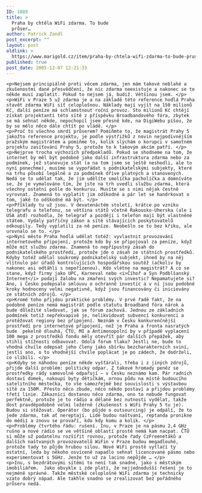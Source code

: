 ```yaml
---
ID: 1889
title: >
  Praha by chtěla WiFi zdarma. To bude
  průser…
author: Patrick Zandl
post_excerpt: ""
layout: post
oldlink: >
  https://www.marigold.cz/item/praha-by-chtela-wifi-zdarma-to-bude-pruser
published: true
post_date: 2005-12-07 12:21:33
---
```

	<p>Nejsem principiálně proti věcem zdarma, jen mám takové neblahé a zkušenostmi dané přesvědčení, že nic zdarma neexistuje a nakonec se to někde musí zaplatit. Pokud to nejsem já, budiž. Většinou jsem. </p>
	<p>WiFi v Praze 5 už zdarma je a na základě této reference hodlá Praha stavět zdarma WiFi síť celoplošnou. Náklady mají vyjít na 150 milionů Kč, další peníze má schlamstnout roční provoz. Sto milionů Kč chtějí získat projektanti této sítě z příspěvku Broadbandového fóra, zbytek se má sehnat někde, nepochopil jsem přesně kde, na DigiWebu píšou, že by se mělo něco dále chtít po vládě. </p>
	<p>Proč to všechno smrdí průserem? Pomiňmte to, že magistrát Prahy 5 jakožto reference projektu, je podle výstřižků z novin nejpodivnějším pražským magistrátem a pomiňme to, kolik slýchám o korupci v samotném projektu zasíťování Prahy 5, protože to k takovým akcím patří. </p>
	<p>Nejprve trocha výchozích předpokladů. Pokud se shodneme na tom, že internet by měl být podobně jako další infrastruktura zdarma nebo za podmínek, jež stanovuje stát (a na tom jsme se ještě neshodli, ale to nyní ponechme), musíme se vypořádat s podnikatelskými subjekty, které na trhu působí legálně a za podmínek dříve platných a stanovených. Nedá se to udělat tak, že jim udělíte smolíčka pacholíčka a domníváte se, že je vymalováno tím, že jste na trh uvedli službu zdarma, která všechny ostatní pošle do konkursu. Musíte se s nimi nějak čestně vyrovnat. Znamená to vyplatit jim odškodné a pár let se handrkovat o tom, jaké to odškodné má být. </p>
	<p>Příklady tu už jsou. V devatenáctém století, krátce po vzniku telegrafu a telefonu, se většina států včetně Rakousko-Uherska (ale i USA atd) rozhodla, že telegraf a později i telefon mají být vlastněné státem. Vydaly patřičný zákon a sítě stávajících poskytovatelů odkoupily. Tedy vyplatili za ně peníze. Neobešlo se to bez křiku, ale urovnalo se to. </p>
	<p>Nyní město Praha hodlá udělat totéž: vyvlastnit provozování internetového připojení, protože kdo by se připojoval za peníze, když může mít službu zdarma. Znamená to nepřípustný zásah do podnikatelského prostředí, protože jde o zásah ze státních prostředků. Kdyby totéž udělal soukromý podnikatelský subjekt, ihned by na něj vlítnulo pár úřadů kontrolujících hospodářskou soutěž (ačkoliv by nakonec asi odtáhli s nepořízenou). Kdo vlétne na magistrát? A co se stane, když firmy jako UPC, Karneval nebo <i>Číhoř a Syn Podblšanský Internet</i> podají žalobu na zmaření svých investic? Nepamatujete si? Ano, i Česko podepsalo smlouvu o ochranně investic a v ní jsou podobné kroky hodnoceny velmi negativně, když jsou financovány či iniciovány ze státních zdrojů. </p>
	<p>Kromě toho přijdou praktické problémy. V prvé řadě fakt, že na podobné peníze nemá magistrát podle statutu Broadband fóra nárok a bude důležité sledovat, jak se fórum zachová. Jednou ze základních podmínek totiž nepřekvapivě je, nelikvidovat subvencí konkurenci a protěžovat regiony bez připojení. Neznám v Česku konkurenčnější prostředí pro internetové připojení, než je Praha a fronta nasratých bude  pekelně dlouhá, ČTÚ, MI a Antimonopolní by v případě vyplacení 100 mega z prostředků fondu měly otevřít pár dalších přepážek, aby stihli stížnosti odbavovat. Odolá fórum tlaku? Jestli ne, bude to vhodná chvíle odepsat jeho členy jako sbírku bezcharakterních sviní, jestli ano, o to vhodnější chvíle poplácat je po zádech, že dodrželi, co slíbili. </p>
	<p>Kdyby se náhodou peníze někde vyšťárali, třeba i z jiných zdrojů, přijde další problém: politický odpar. Z takové hromady peněz se prostředky rády samovolně odpařují – v Česku neznámo kam. Pár radních dostaví domek, nakoupí byty dětičkám, ornou půdu na místě budoucího satelitního městečka, to vše samozřejmě bez souvislosti s výstavbou sítě za 150M. Přesto něco zbude, něco někdo postaví a přijdou problémy třetí linie. Zákazníci dostanou něco zdarma, ono to nebude fungovat perfektně, protože je to rádio a dělané bez nutnosti vydělat, takže dost pravděpodobně velmi ležérně (zkušenost s WiFi Prahy 5 tu je). Budou si stěžovat. Operátor (bo půjde o outsourcing) je odpálí, že to jede zdarma, tak ať nereptají. Lidé budou naštvaní, reptanda pronikne do médií a znovu se provaří, kdo kdy komu a kolik. </p>
	<p>Problémy čtvrtého řádu: rušení. Inu, v Praze je na pásmu 2,4 GHz rušno a nové rádio se ve většině oblastí prostě nemá kam nacpat. ČTÚ si může už podatelnu rozšířit rovnou, protože řady CzFreenetáků a dalších naštvaných provozovatelů WiFin v Praze budou megadlouhé, protože tady to půjde hrubou silou. Nové WiFi prostě vytlačí ty ostatní, leda by někoho osvíceně napadlo sehnat licencované pásmo nebo experimentovat s 5GHz. Jenže to už za lacino nepůjde … </p>
	<p>Inu, s bezdrátovými sítěmi to není tak snadné, jako s městským imobiliářem.  Jako obvykle i zde platí, že nejjednodušší řešení je to nejméně správné. Takže městské celoplošné WiFi zdarma je technicky vzato dobrý nápad. Ale takhle snadno se zrealizovat bez pořádného průseru nedá.
</p>